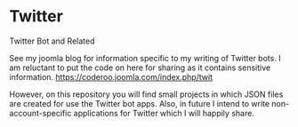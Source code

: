 # Twitter
Twitter Bot and Related

See my joomla blog for information specific to my writing of Twitter bots.  I am reluctant to put the code on here for sharing as it contains sensitive information.  https://coderoo.joomla.com/index.php/twit

However, on this repository you will find small projects in which JSON files are created for use the Twitter bot apps.  Also, in future I intend to write non-account-specific applications for Twitter which I will happily share.
